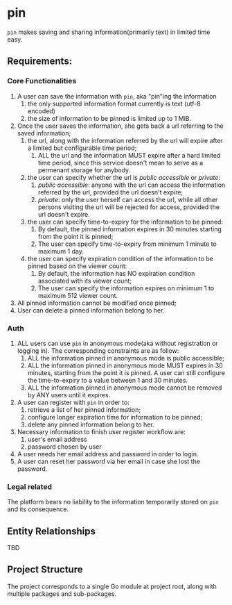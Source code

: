# pin

`pin` makes saving and sharing information(primarily text) in limited time easy.

## Requirements:

### Core Functionalities

1. A user can save the information with `pin`, aka "pin"ing the information
    1. the only supported information format currently is text (utf-8 encoded)
    1. the size of information to be pinned is limited up to 1 MiB.
1. Once the user saves the information, she gets back a url referring to the saved information;
    1. the url, along with the information referred by the url will expire after a limited but configurable time period;
        1. ALL the url and the information MUST expire after a hard limited time period, since this service doesn't mean to serve as a permenant storage for anybody.
    1. the user can specify whether the url is *public accessible* or *private*:
        1. *public accessible*: anyone with the url can access the information referred by the url, provided the url doesn't expire;
        1. *private*: only the user herself can access the url, while all other persons visiting the url will be rejected for access, provided the url doesn't expire.
    1. the user can specify time-to-expiry for the information to be pinned:
        1. By default, the pinned information expires in 30 minutes starting from the point it is pinned;
        1. The user can specify time-to-expiry from minimum 1 minute to maximum 1 day.
    1. the user can specify expiration condition of the information to be pinned based on the viewer count:
        1. By default, the information has NO expiration condition associated with its viewer count;
        1. The user can specify the information expires on minimum 1 to maximum 512 viewer count.
1. All pinned information cannot be modified once pinned;
1. User can delete a pinned information belong to her.

### Auth

1. ALL users can use `pin` in anonymous mode(aka without registration or logging in). The corresponding constraints are as follow:
    1. ALL the information pinned in anonymous mode is public accessible;
    1. ALL the information pinned in anonymous mode MUST expires in 30 minutes, starting from the point it is pinned. A user can still configure the time-to-expiry to a value between 1 and 30 minutes. 
    1. ALL the information pinned in anonymous mode cannot be removed by ANY users until it expires.
1. A user can register with `pin` in order to:
    1. retrieve a list of her pinned information;
    1. configure longer expiration time for information to be pinned;
    1. delete any pinned information belong to her.
1. Necessary information to finish user register workflow are:
    1. user's email address
    1. password chosen by user
1. A user needs her email address and password in order to login.
1. A user can reset her password via her email in case she lost the password.

### Legal related

The platform bears no liability to the information temporarily stored on `pin` and its consequence.

## Entity Relationships

TBD

## Project Structure

The project corresponds to a single Go module at project root, along with multiple packages and sub-packages.
